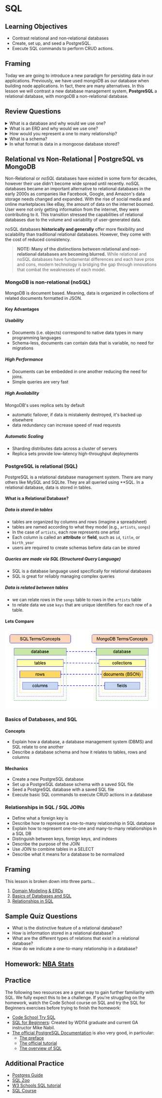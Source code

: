 # SQL

## Learning Objectives

- Contrast relational and non-relational databases
- Create, set up, and seed a PostgreSQL.
- Execute SQL commands to perform CRUD actions.

## Framing

Today we are going to introduce a new paradigm for persisting data in our applications. Previously, we have used mongoDB as our database when building node applications. In fact, there are many alternatives. In this lesson we will contrast a new database management system, **PostgreSQL** a relational database, with mongoDB a non-relational database.

## Review Questions

<details>
<summary>What is a database and why would we use one?</summary>
<br>

> A database is a tool for storing data. It offers many advantages to storying in a text or binary file:

- **Permanence:** Our data is safe and won't be altered or deleted. 
- **Speed:** Databases are fast! They can be thousands of times faster than reading from a file.
- **Consistency:** Databases can enforce rules that keep data uniform.
- **Scalability:** Databases can handle lots of requests per second and many are built to scale by replicating and syncing information across multiple databases
- **Querying:** Databases make it easy to search, sort, filter, and combine data using a Query Language.

</details>

<details>
<summary>What is an ERD and why would we use one?</summary>
<br>

> An **Entity Relationship Diagram** is a tool to visualize and describe the data and relationships of our programs.

</details>

<details>
<summary>How would you represent a one to many relationship?</summary>
<br>

![one-to-many](images/one-to-many2.png)

</details>

<details>
<summary>What is a schema?</summary>
<br>

> A schema is a blueprint of how your data is organized and how your database is structured. **It introduces consistency to our data.**
>
> In mongoose schemas looked like this:
```js
const CandidateSchema = new mongoose.Schema({
  name: String,
  year: Number
})
```

</details>

<details>
<summary>In what format is data in a mongoose database stored?</summary>
<br>

> Data in a non-relational database like mongodb is stored as JSON. It looks like this:

```js
{
   "_id" : ObjectId("54c955492b7c8eb21818bd09"),
   "address" : {
      "street" : "2 Avenue",
      "zipcode" : "10075",
      "building" : "1480",
      "coord" : [ -73.9557413, 40.7720266 ],
   },
   "borough" : "Manhattan",
   "cuisine" : "Italian",
   "grades" : [
      {
         "date" : ISODate("2014-10-01T00:00:00Z"),
         "grade" : "A",
         "score" : 11
      },
      {
         "date" : ISODate("2014-01-16T00:00:00Z"),
         "grade" : "B",
         "score" : 17
      }
   ],
   "name" : "Vella",
   "restaurant_id" : "41704620"
}
```

</details>

## Relational vs Non-Relational | PostgreSQL vs MongoDB

Non-Relational or *noSQL* databases have existed in some form for decades, however their use didn't become wide spread until recently. noSQL databases became an important alternative to relational databases in the early 2000s as companies like Facebook, Google, and Amazon's data storage needs changed and expanded. With the rise of social media and online marketplaces like eBay, the amount of data on the internet boomed. User were not only getting information from the internet, they were contributing to it. This transition stressed the capabilities of relational databases due to the volume and variability of user-generated data.

noSQL databases **historically and generally** offer more flexibility and scalability than traditional relational databases. However, they come with the cost of reduced consistency.

> **NOTE: Many of the distinctions between relational and non-relational databases are becoming blurred.** While relational and noSQL databases have fundamental differences and each have pros and cons, modern technology is bridging the gap through innovations that combat the weaknesses of each model.


### MongoDB is non-relational (noSQL)

MongoDB is document based. Meaning, data is organized in collections of related documents formatted in JSON.

#### Key Advantages

##### Usability

- Documents (i.e. objects) correspond to native data types in many programming languages
- Schema-less, documents can contain data that is variable, no need for migrations

##### High Performance

- Documents can be embedded in one another reducing the need for joins.
- Simple queries are very fast

##### High Availability

MongoDB's uses replica sets by default

- automatic failover, if data is mistakenly destroyed, it's backed up elsewhere
- data redundancy can increase speed of read requests

##### Automatic Scaling

- Sharding distributes data across a cluster of servers
- Replica sets provide low-latency high-throughput deployments

### PostgreSQL is relational (SQL)

PostgreSQL is a relational database management system. There are many others like MySQL and SQLite. They are all queried using **SQL. In a relational database, data is stored in tables.

#### What is a Relational Database?

##### Data is stored in tables

- tables are organized by columns and rows (imagine a spreadsheet)
- tables are named according to what they model (e.g., `artists`, `songs`)
- In the case of `artists`, each row represents one artist
- Each column is called an **attribute** or **field**, such as `id`, `title`, or `birth_year`
- users are required to create schemas before data can be stored

##### Queries are made via SQL (Structured Query Language)

- SQL is a database language used specifically for relational databases
- SQL is great for reliably managing complex queries

##### Data is related between tables

- we can relate rows in the `songs` table to rows in the `artists` table
- to relate data we use `keys` that are unique identifiers for each row of a table.

#### Lets Compare

![SQL vs noSQL comparison](images/SQL-MongoDB-comparison.png)











### Basics of Databases, and SQL

#### Concepts

- Explain how a database, a database management system (DBMS) and SQL relate to one another
- Describe a database schema and how it relates to tables, rows and columns

#### Mechanics

- Create a new PostgreSQL database
- Set up a PostgreSQL database schema with a saved SQL file
- Seed a PostgreSQL database with a saved SQL file
- Execute basic SQL commands to execute CRUD actions in a database

### Relationships in SQL / SQL JOINs

- Define what a foreign key is
- Describe how to represent a one-to-many relationship in SQL database
- Explain how to represent one-to-one and many-to-many relationships in a SQL DB
- Distinguish between keys, foreign keys, and indexes
- Describe the purpose of the JOIN
- Use JOIN to combine tables in a SELECT
- Describe what it means for a database to be normalized


###

## Framing

This lesson is broken down into three parts...

1. [Domain Modeling & ERDs](erd_domains.md)
2. [Basics of Databases and SQL](sql_basics.md)
3. [Relationships in SQL](sql_relationships.md)

## Sample Quiz Questions

* What is the distinctive feature of a relational database?
* How is information stored in a relational database?
* What are the different types of relations that exist in a relational database?
* How do we indicate a one-to-many relationship in a database?

## Homework: [NBA Stats](https://github.com/ga-wdi-exercises/nba_stats)

## Practice

The following two resources are a great way to gain further familiarity with SQL. We fully expect this to be a challenge. If you're struggling on the homework, watch the Code School course on SQL and try the SQL for Beginners exercises before trying to finish the homework:

- [Code School Try SQL](https://www.codeschool.com/courses/try-sql)
- [SQL for Beginners](https://www.codewars.com/collections/sql-for-beginners/): Created by WDI14 graduate and current GA instructor Mike Nabil.
- [The official PostgreSQL Documentation](https://www.postgresql.org/docs/9.3/static/index.html) is also very good, in particular:
  - [The preface](https://www.postgresql.org/docs/9.3/static/preface.html)
  - [The official tutorial](https://www.postgresql.org/docs/9.3/static/tutorial.html)
  - [The overview of SQL](https://www.postgresql.org/docs/9.3/static/sql.html)

## Additional Practice

- [Postgres Guide](http://postgresguide.com/)
- [SQL Zoo](https://sqlzoo.net/)
- [W3 Schools SQL tutorial](https://www.w3schools.com/sql/)
- [SQL Course](http://www.sqlcourse.com/)
